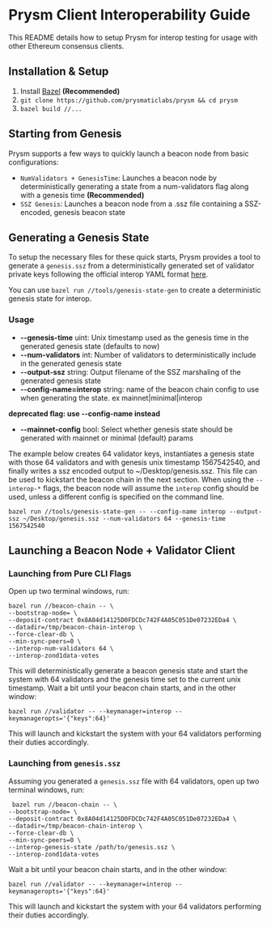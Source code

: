 # Prysm Client Interoperability Guide

This README details how to setup Prysm for interop testing for usage with other Ethereum consensus clients.

## Installation & Setup

1. Install [Bazel](https://docs.bazel.build/versions/master/install.html) **(Recommended)**
2. `git clone https://github.com/prysmaticlabs/prysm && cd prysm`
3. `bazel build //...`

## Starting from Genesis

Prysm supports a few ways to quickly launch a beacon node from basic configurations:

- `NumValidators + GenesisTime`: Launches a beacon node by deterministically generating a state from a num-validators flag along with a genesis time **(Recommended)**
- `SSZ Genesis`: Launches a beacon node  from a .ssz file containing a SSZ-encoded, genesis beacon state

## Generating a Genesis State

To setup the necessary files for these quick starts, Prysm provides a tool to generate a `genesis.ssz` from
a deterministically generated set of validator private keys following the official interop YAML format 
[here](https://github.com/ethereum/eth2.0-pm/blob/master/interop/mocked_start).

You can use `bazel run //tools/genesis-state-gen` to create a deterministic genesis state for interop.

### Usage

- **--genesis-time** uint: Unix timestamp used as the genesis time in the generated genesis state (defaults to now)
- **--num-validators** int: Number of validators to deterministically include in the generated genesis state
- **--output-ssz** string: Output filename of the SSZ marshaling of the generated genesis state
- **--config-name=interop** string: name of the beacon chain config to use when generating the state. ex mainnet|minimal|interop

**deprecated flag: use --config-name instead**
- **--mainnet-config** bool: Select whether genesis state should be generated with mainnet or minimal (default) params

The example below creates 64 validator keys, instantiates a genesis state with those 64 validators and with genesis unix timestamp 1567542540,
and finally writes a ssz encoded output to ~/Desktop/genesis.ssz. This file can be used to kickstart the beacon chain in the next section. When using the `--interop-*` flags, the beacon node will assume the `interop` config should be used, unless a different config is specified on the command line.

```
bazel run //tools/genesis-state-gen -- --config-name interop --output-ssz ~/Desktop/genesis.ssz --num-validators 64 --genesis-time 1567542540
```

## Launching a Beacon Node + Validator Client

### Launching from Pure CLI Flags

Open up two terminal windows, run:

```
bazel run //beacon-chain -- \
--bootstrap-node= \
--deposit-contract 0x8A04d14125D0FDCDc742F4A05C051De07232EDa4 \
--datadir=/tmp/beacon-chain-interop \
--force-clear-db \
--min-sync-peers=0 \
--interop-num-validators 64 \
--interop-zond1data-votes
```

This will deterministically generate a beacon genesis state and start
the system with 64 validators and the genesis time set to the current unix timestamp.
Wait a bit until your beacon chain starts, and in the other window:

```
bazel run //validator -- --keymanager=interop --keymanageropts='{"keys":64}'
```

This will launch and kickstart the system with your 64 validators performing their duties accordingly.

### Launching from `genesis.ssz`

Assuming you generated a `genesis.ssz` file with 64 validators, open up two terminal windows, run:

```
 bazel run //beacon-chain -- \
--bootstrap-node= \
--deposit-contract 0x8A04d14125D0FDCDc742F4A05C051De07232EDa4 \
--datadir=/tmp/beacon-chain-interop \
--force-clear-db \
--min-sync-peers=0 \
--interop-genesis-state /path/to/genesis.ssz \
--interop-zond1data-votes
```

Wait a bit until your beacon chain starts, and in the other window:

```
bazel run //validator -- --keymanager=interop --keymanageropts='{"keys":64}'
```

This will launch and kickstart the system with your 64 validators performing their duties accordingly.

